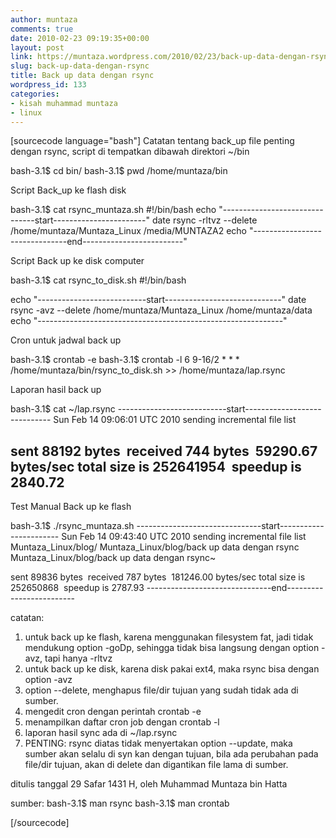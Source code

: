 ```yaml
---
author: muntaza
comments: true
date: 2010-02-23 09:19:35+00:00
layout: post
link: https://muntaza.wordpress.com/2010/02/23/back-up-data-dengan-rsync/
slug: back-up-data-dengan-rsync
title: Back up data dengan rsync
wordpress_id: 133
categories:
- kisah muhammad muntaza
- linux
---
```


[sourcecode language="bash"]
Catatan tentang back_up file penting dengan rsync, script di tempatkan dibawah direktori ~/bin

bash-3.1$ cd bin/
bash-3.1$ pwd
/home/muntaza/bin

Script Back_up ke flash disk

bash-3.1$ cat rsync_muntaza.sh
#!/bin/bash
echo "-------------------------------start-----------------------"
date
rsync -rltvz --delete /home/muntaza/Muntaza_Linux /media/MUNTAZA2
echo "-------------------------------end-------------------------"

Script Back up ke disk computer

bash-3.1$ cat rsync_to_disk.sh
#!/bin/bash

echo "---------------------------start-----------------------------"
date
rsync -avz --delete /home/muntaza/Muntaza_Linux /home/muntaza/data
echo "-------------------------------------------------------------"

Cron untuk jadwal back up

bash-3.1$ crontab -e
bash-3.1$ crontab -l
6 9-16/2 * * * /home/muntaza/bin/rsync_to_disk.sh >> /home/muntaza/lap.rsync

Laporan hasil back up

bash-3.1$ cat ~/lap.rsync
---------------------------start-----------------------------
Sun Feb 14 09:06:01 UTC 2010
sending incremental file list

sent 88192 bytes  received 744 bytes  59290.67 bytes/sec
total size is 252641954  speedup is 2840.72
-------------------------------------------------------------

Test Manual Back up ke flash

bash-3.1$ ./rsync_muntaza.sh
-------------------------------start-----------------------
Sun Feb 14 09:43:40 UTC 2010
sending incremental file list
Muntaza_Linux/blog/
Muntaza_Linux/blog/back up data dengan rsync
Muntaza_Linux/blog/back up data dengan rsync~

sent 89836 bytes  received 787 bytes  181246.00 bytes/sec
total size is 252650868  speedup is 2787.93
-------------------------------end-------------------------




catatan:
1. untuk back up ke flash, karena menggunakan filesystem fat, jadi tidak mendukung option -goDp, sehingga tidak bisa langsung dengan option -avz, tapi hanya -rltvz
2. untuk back up ke disk, karena disk pakai ext4, maka rsync bisa dengan option -avz
3. option --delete, menghapus file/dir tujuan yang sudah tidak ada di sumber.
4. mengedit cron dengan perintah crontab -e
5. menampilkan daftar cron job dengan crontab -l
6. laporan hasil sync ada di ~/lap.rsync
7. PENTING: rsync diatas tidak menyertakan option --update, maka sumber akan selalu di syn kan dengan tujuan, bila ada perubahan pada file/dir tujuan, akan di delete dan digantikan file lama di sumber.

ditulis tanggal 29 Safar 1431 H, oleh Muhammad Muntaza bin Hatta

sumber:
bash-3.1$ man rsync
bash-3.1$ man crontab

[/sourcecode]
